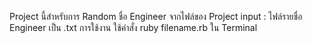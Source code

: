 Project นี้สำหรับการ Random ชื่อ Engineer จากไฟล์ของ Project
input : ไฟล์รายชื่อ Engineer เป็น .txt
การใช้งาน ใช้คำสั่ง ruby filename.rb ใน Terminal